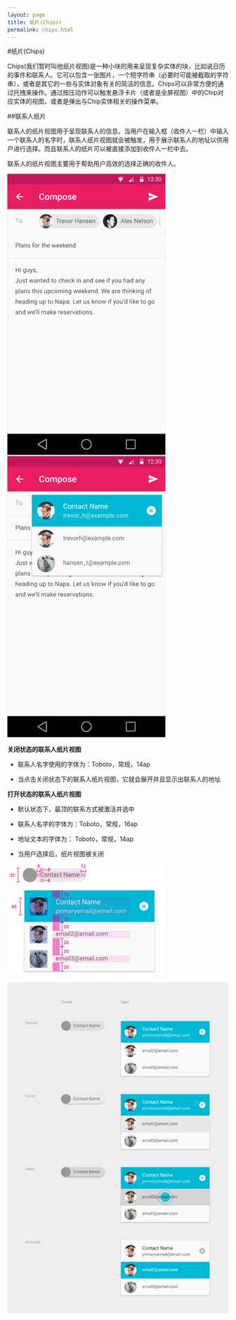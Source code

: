 ```yaml
---
layout: page
title: 纸片(Chips)
permalink: chips.html
---
```


#纸片(Chips)

Chips(我们暂时叫他纸片视图)是一种小块的用来呈现复杂实体的块，比如说日历的事件和联系人。它可以包含一张图片，一个短字符串（必要时可能被截取的字符串），或者是其它的一些与实体对象有关的简洁的信息。Chips可以非常方便的通过托拽来操作。通过按压动作可以触发悬浮卡片（或者是全屏视图）中的Chip对应实体的视图，或者是弹出与Chip实体相关的操作菜单。   

##联系人纸片


联系人的纸片视图用于呈现联系人的信息。当用户在输入框（收件人一栏）中输入一个联系人的名字时，联系人纸片视图就会被触发，用于展示联系人的地址以供用户进行选择。而且联系人的纸片可以被直接添加到收件人一栏中去。    

联系人的纸片视图主要用于帮助用户高效的选择正确的收件人。     

![contact chips](images/components-chips-contactchips-chips_03a_large_mdpi.png)      
![contact chips](images/components-chips-contactchips-chips_03b_large_mdpi.png)    

**关闭状态的联系人纸片视图**

* 联系人名字使用的字体为：Toboto，常规，14ap

* 当点击关闭状态下的联系人纸片视图，它就会展开并且显示出联系人的地址


**打开状态的联系人纸片视图**

* 默认状态下，最顶的联系方式被激活并选中

* 联系人名字的字体为：Toboto，常规，16ap

* 地址文本的字体为： Toboto，常规，14ap

* 当用户选择后，纸片视图被关闭   

![关闭状态的联系人纸片视图](images/components-chips-contactchips-chips_08_large_mdpi.png)   

![打开状态的联系人纸片视图](images/components-chips-contactchips-chips_11_large_mdpi.png)   

![打开状态的联系人纸片视图各种状态](images/components-chips-contactchips-chips_06_large_mdpi.png)   

